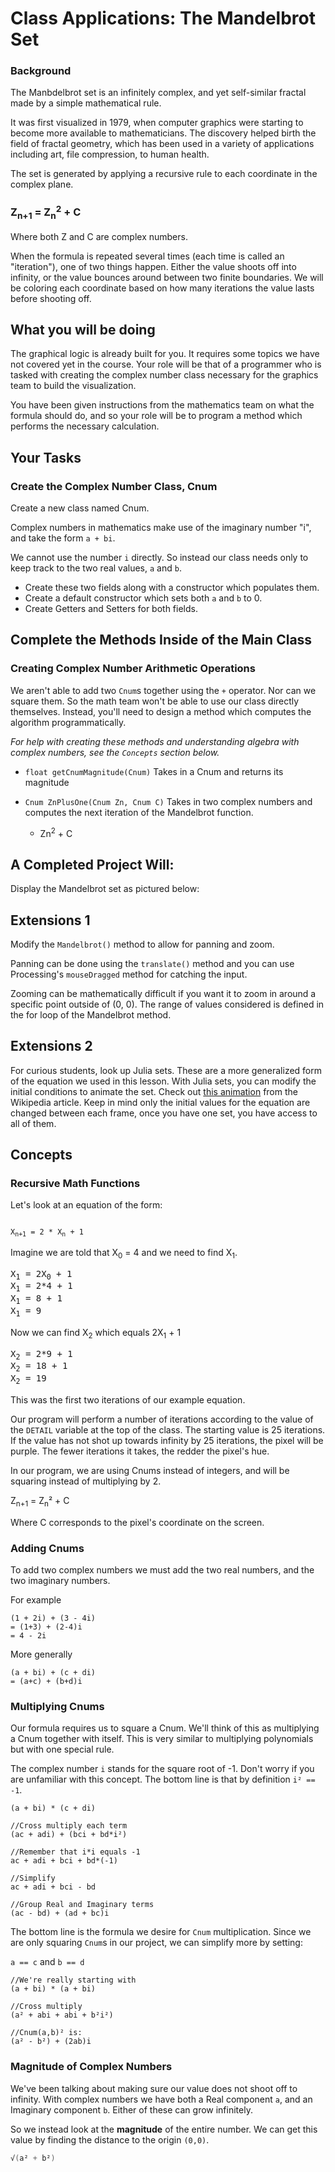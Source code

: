 # Class Applications: The Mandelbrot Set

### Background
The Manbdelbrot set is an infinitely complex, and yet self-similar
fractal made by a simple mathematical rule. 

It was first visualized in 1979, when computer graphics were starting
to become more available to mathematicians. The discovery helped
birth the field of fractal geometry, which has been used in a variety
of applications including art, file compression, to human health.

The set is generated by applying a recursive rule to each coordinate
in the complex plane.

<h3> Z<sub>n+1</sub> = Z<sub>n</sub><sup>2</sup> + C </h3>

Where both Z and C are complex numbers.

When the formula is repeated several times (each time is called an
"iteration"), one of two things happen.
Either the value shoots off into infinity, or the value bounces around
between two finite boundaries. We will be coloring each coordinate
based on how many iterations the value lasts before shooting off.

## What you will be doing

The graphical logic is already built for you. It requires some topics
we have not covered yet in the course. Your role will be that of a
programmer who is tasked with creating the complex number class 
necessary for the graphics team to build the visualization.

You have been given instructions from the mathematics team on what the
formula should do, and so your role will be to program a method which
performs the necessary calculation.


## Your Tasks

### Create the Complex Number Class, Cnum

Create a new class named Cnum.

Complex numbers in mathematics make use of the imaginary number "i",
and take the form `a + bi`.

We cannot use the number `i` directly. So instead our class needs only
to keep track to the two real values, `a` and `b`.

- Create these two fields along with a constructor which populates them.
- Create a default constructor which sets both `a` and `b` to 0.
- Create Getters and Setters for both fields.

## Complete the Methods Inside of the Main Class

### Creating Complex Number Arithmetic Operations

We aren't able to add two `Cnum`s together using the `+` operator. Nor
can we square them. So the math team won't be able to use our class
directly themselves. Instead, you'll need to design a method which 
computes the algorithm programmatically.

*For help with creating these methods and understanding algebra with 
complex numbers, see the `Concepts` section below.*

- `float getCnumMagnitude(Cnum)` Takes in a Cnum and returns its
magnitude

- `Cnum ZnPlusOne(Cnum Zn, Cnum C)` Takes in two complex numbers
and computes the next iteration of the Mandelbrot function.
    - Zn<sup>2</sup> + C
    
## A Completed Project Will:

Display the Mandelbrot set as pictured below:

## Extensions 1

Modify the `Mandelbrot()` method to allow for panning and zoom.

Panning can be done using the `translate()` method and you can use Processing's 
`mouseDragged` method for catching the input.

Zooming can be mathematically difficult if you want it to zoom in around a specific
point outside of (0, 0). The range of values considered is defined in the for loop
of the Mandelbrot method.

## Extensions 2

For curious students, look up Julia sets. These are a more generalized form of the
equation we used in this lesson. With Julia sets, you can modify the initial
conditions to animate the set. Check out 
[this animation](https://en.wikipedia.org/wiki/Julia_set#/media/File:JSr07885.gif)
from the Wikipedia article. Keep in mind only the initial values for the equation
are changed between each frame, once you have one set, you have access to all of them.

## Concepts

### Recursive Math Functions

Let's look at an equation of the form:

<code>
X<sub>n+1</sub> = 2 * X<sub>n</sub> + 1
</code>

Imagine we are told that X<sub>0</sub> = 4 and we need to find X<sub>1</sub>.

<pre>
X<sub>1</sub> = 2X<sub>0</sub> + 1
X<sub>1</sub> = 2*4 + 1
X<sub>1</sub> = 8 + 1
X<sub>1</sub> = 9
</pre>

Now we can find X<sub>2</sub> which equals 2X<sub>1</sub> + 1

<pre>
X<sub>2</sub> = 2*9 + 1
X<sub>2</sub> = 18 + 1
X<sub>2</sub> = 19
</pre>

This was the first two iterations of our example equation.

Our program will perform a number of iterations according to the value
of the `DETAIL` variable at the top of the class. The starting value
is 25 iterations. If the value has not shot up towards infinity by 25
iterations, the pixel will be purple. The fewer iterations it takes,
the redder the pixel's hue.

In our program, we are using Cnums instead of integers, and will be
squaring instead of multiplying by 2.

Z<sub>n+1</sub> = Z<sub>n</sub>² + C

Where C corresponds to the pixel's coordinate on the screen.

### Adding Cnums

To add two complex numbers we must add the two real numbers, and the
two imaginary numbers.

For example

```
(1 + 2i) + (3 - 4i)
= (1+3) + (2-4)i
= 4 - 2i
```

More generally

```
(a + bi) + (c + di)
= (a+c) + (b+d)i
```

### Multiplying Cnums

Our formula requires us to square a Cnum. We'll think of this as
multiplying a Cnum together with itself. This is very similar to
multiplying polynomials but with one special rule.

The complex number `i` stands for the square root of -1. Don't worry
if you are unfamiliar with this concept. The bottom line is that
by definition `i² == -1`.

```
(a + bi) * (c + di)

//Cross multiply each term
(ac + adi) + (bci + bd*i²)

//Remember that i*i equals -1
ac + adi + bci + bd*(-1)

//Simplify
ac + adi + bci - bd

//Group Real and Imaginary terms
(ac - bd) + (ad + bc)i
```

The bottom line is the formula we desire for `Cnum` multiplication.
Since we are only squaring `Cnum`s in our project, we can simplify 
more by setting:

`a == c` and `b == d`

```
//We're really starting with
(a + bi) * (a + bi)

//Cross multiply
(a² + abi + abi + b²i²)

//Cnum(a,b)² is:
(a² - b²) + (2ab)i
```

### Magnitude of Complex Numbers

We've been talking about making sure our value does not shoot off 
to infinity. With complex numbers we have both a Real component
`a`, and an Imaginary component `b`. Either of these can grow 
infinitely.

So we instead look at the **magnitude** of the entire number. We
can get this value by finding the distance to the origin `(0,0)`.

```java
√(a² + b²)
```
